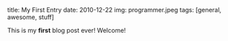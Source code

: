 title: My First Entry
date: 2010-12-22
img: programmer.jpeg
tags: [general, awesome, stuff]

This is my **first** blog post ever! Welcome!
